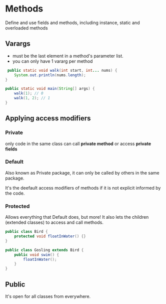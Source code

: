 # Methods

Define and use fields and methods, including instance, static and overloaded methods

## Varargs

- must be the last element in a method's parameter list.
- you can only have 1 vararg per method
  
```java
 public static void walk(int start, int... nums) {
    System.out.println(nums.length);
}

public static void main(String[] args) {
    walk(1); // 0
    walk(1, 2); // 1
}
```

## Applying access modifiers

### Private

only code in the same class can call **private method** or access **private fields**

### Default

Also known as Private package, it can only be called by others in the same package.

It's the deefault access modifiers of methods if it is not explicit informed by the code.


### Protected

Allows everything that Default does, but more! It also lets the children (extended classes) to access and call methods.

```java
public class Bird {
    protected void floatInWater() {}
}

public class Gosling extends Bird {
    public void swim() {
        floatInWater();
    }
}
```

## Public

It's open for all classes from everywhere.


